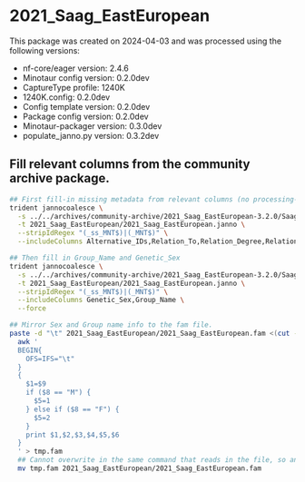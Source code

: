 # 2021_Saag_EastEuropean

This package was created on 2024-04-03 and was processed using the following versions:

- nf-core/eager version: 2.4.6
- Minotaur config version: 0.2.0dev
- CaptureType profile: 1240K
- 1240K.config: 0.2.0dev
- Config template version: 0.2.0dev
- Package config version: 0.2.0dev
- Minotaur-packager version: 0.3.0dev
- populate_janno.py version: 0.3.2dev

## Fill relevant columns from the community archive package.

```bash
## First fill-in missing metadata from relevant columns (no processing-based info).
trident jannocoalesce \
  -s ../../archives/community-archive/2021_Saag_EastEuropean-3.2.0/Saag_EastEurope.janno \
  -t 2021_Saag_EastEuropean/2021_Saag_EastEuropean.janno \
  --stripIdRegex "(_ss_MNT$)|(_MNT$)" \
  --includeColumns Alternative_IDs,Relation_To,Relation_Degree,Relation_Type,Relation_Note,Collection_ID,Country,Country_ISO,Location,Site,Latitude,Longitude,Date_Type,Date_C14_Labnr,Date_C14_Uncal_BP,Date_C14_Uncal_BP_Err,Date_BC_AD_Start,Date_BC_AD_Median,Date_BC_AD_Stop,Date_Note,MT_Haplogroup,Y_Haplogroup,Source_Tissue,Primary_Contact,Note,Keywords

## Then fill in Group_Name and Genetic_Sex
trident jannocoalesce \
  -s ../../archives/community-archive/2021_Saag_EastEuropean-3.2.0/Saag_EastEurope.janno \
  -t 2021_Saag_EastEuropean/2021_Saag_EastEuropean.janno \
  --stripIdRegex "(_ss_MNT$)|(_MNT$)" \
  --includeColumns Genetic_Sex,Group_Name \
  --force

## Mirror Sex and Group name info to the fam file.
paste -d "\t" 2021_Saag_EastEuropean/2021_Saag_EastEuropean.fam <(cut -f 1-3 2021_Saag_EastEuropean/2021_Saag_EastEuropean.janno |tail -n +2) | \
  awk '
  BEGIN{
    OFS=IFS="\t"
  }
  {
    $1=$9
    if ($8 == "M") {
      $5=1
    } else if ($8 == "F") {
      $5=2
    }
    print $1,$2,$3,$4,$5,$6
  }
  ' > tmp.fam
  ## Cannot overwrite in the same command that reads in the file, so an extra mv is needed.
  mv tmp.fam 2021_Saag_EastEuropean/2021_Saag_EastEuropean.fam
```
